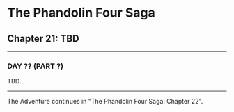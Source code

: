 # The Phandolin Four Saga

## Chapter 21: TBD

---

### DAY ?? (PART ?)

TBD...

---

The Adventure continues in "The Phandolin Four Saga: Chapter 22".
